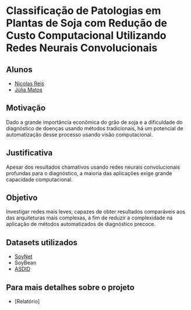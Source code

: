 # Classificação de Patologias em Plantas de Soja com Redução de Custo Computacional Utilizando Redes Neurais Convolucionais

## Alunos 
 - [Nicolas Reis](https://github.com/nicolasreisdev)
 - [Júlia Matos](https://github.com/jucalia)

 ## Motivação
 Dado a grande importância econômica do grão de soja e a dificuldade do diagnóstico de doenças usando métodos tradicionais, há um potencial de automatização desse processo usando visão computacional.

## Justificativa
Apesar dos resultados chamativos usando redes neurais convolucionais profundas para o diagnóstico, a maioria das aplicações exige grande capacidade computacional.

## Objetivo
Investigar redes mais leves, capazes de obter resultados comparáveis aos das arquiteturas mais complexas, a fim de reduzir a complexidade na aplicação de métodos automatizados de diagnóstico precoce.

## Datasets utilizados
 - [SoyNet](https://data.mendeley.com/datasets/w2r855hpx8/2)
 - SoyBean
 - [ASDID](https://datadryad.org/dataset/doi:10.5061/dryad.41ns1rnj3)

## Para mais detalhes sobre o projeto
 - [Relatório]